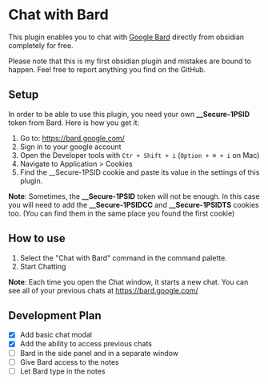 # Chat with Bard

This plugin enables you to chat with [Google Bard](https://bard.google.com/) directly from obsidian completely for free.

Please note that this is my first obsidian plugin and mistakes are bound to happen. Feel free to report anything you find on the GitHub.
## Setup
In order to be able to use this plugin, you need your own **\_\_Secure-1PSID** token from Bard.
Here is how you get it:
1. Go to: https://bard.google.com/
2. Sign in to your google account
3. Open the Developer tools with `Ctr + Shift + i` (`Option + ⌘ + i` on Mac)
4. Navigate to Application > Cookies
5. Find the \_\_Secure-1PSID cookie and paste its value in the settings of this plugin.

**Note**: Sometimes, the **__Secure-1PSID** token will not be enough. In this case you will need to add the **__Secure-1PSIDCC** and **__Secure-1PSIDTS** cookies too. (You can find them in the same place you found the first cookie)

## How to use
1. Select the "Chat with Bard" command in the command palette.
2. Start Chatting 

**Note**: Each time you open the Chat window, it starts a new chat. You can see all of your previous chats at https://bard.google.com/

## Development Plan
  
  - [x] Add basic chat modal
  - [x] Add the ability to access previous chats 
  - [ ] Bard in the side panel and in a separate window
  - [ ] Give Bard access to the notes
  - [ ] Let Bard type in the notes